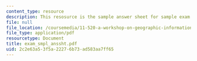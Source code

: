 ```yaml
---
content_type: resource
description: This resosurce is the sample answer sheet for sample exam.
file: null
file_location: /coursemedia/11-520-a-workshop-on-geographic-information-systems-fall-2005/2c2e63a53f5a22276b73ad583aa7ff65_exam_smpl_anssht.pdf
file_type: application/pdf
resourcetype: Document
title: exam_smpl_anssht.pdf
uid: 2c2e63a5-3f5a-2227-6b73-ad583aa7ff65
---
```

